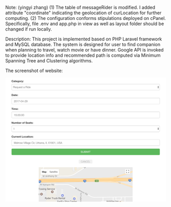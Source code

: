 Note: (yingyi zhang)
 (1) The table of messageRider is modified. I added attribute "coordinate" indicating the geolocation of curLocation for further computing.
 (2) The configuration conforms stipulations deployed on cPanel. Specifically, file .env and app.php in view as well as layout folder should be changed if run locally.

Description:
    This project is implemented based on PHP Laravel framework and MySQL database. The system is designed for user to find companion when planning to travel, watch movie or have dinner. Google API is invoked to provide location info and recommended path is computed via Minimum Spanning Tree and Clustering algorithms.


The screenshot of website:

![alt text](https://github.com/jsjtzyy/Database_System/blob/master/fig1.png)

